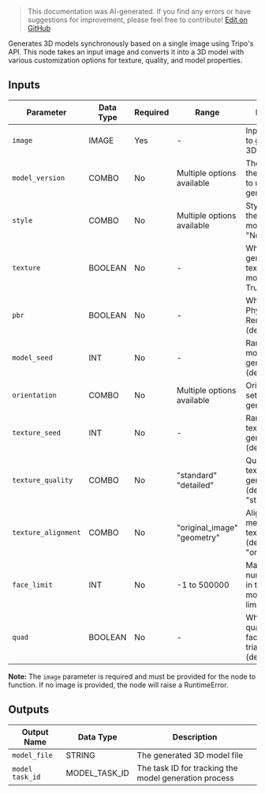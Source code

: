 > This documentation was AI-generated. If you find any errors or have suggestions for improvement, please feel free to contribute! [Edit on GitHub](https://github.com/Comfy-Org/embedded-docs/blob/main/comfyui_embedded_docs/docs/TripoImageToModelNode/en.md)

Generates 3D models synchronously based on a single image using Tripo's API. This node takes an input image and converts it into a 3D model with various customization options for texture, quality, and model properties.

## Inputs

| Parameter | Data Type | Required | Range | Description |
|-----------|-----------|----------|-------|-------------|
| `image` | IMAGE | Yes | - | Input image used to generate the 3D model |
| `model_version` | COMBO | No | Multiple options available | The version of the Tripo model to use for generation |
| `style` | COMBO | No | Multiple options available | Style setting for the generated model (default: "None") |
| `texture` | BOOLEAN | No | - | Whether to generate textures for the model (default: True) |
| `pbr` | BOOLEAN | No | - | Whether to use Physically Based Rendering (default: True) |
| `model_seed` | INT | No | - | Random seed for model generation (default: 42) |
| `orientation` | COMBO | No | Multiple options available | Orientation setting for the generated model |
| `texture_seed` | INT | No | - | Random seed for texture generation (default: 42) |
| `texture_quality` | COMBO | No | "standard"<br>"detailed" | Quality level for texture generation (default: "standard") |
| `texture_alignment` | COMBO | No | "original_image"<br>"geometry" | Alignment method for texture mapping (default: "original_image") |
| `face_limit` | INT | No | -1 to 500000 | Maximum number of faces in the generated model, -1 for no limit (default: -1) |
| `quad` | BOOLEAN | No | - | Whether to use quadrilateral faces instead of triangles (default: False) |

**Note:** The `image` parameter is required and must be provided for the node to function. If no image is provided, the node will raise a RuntimeError.

## Outputs

| Output Name | Data Type | Description |
|-------------|-----------|-------------|
| `model_file` | STRING | The generated 3D model file |
| `model task_id` | MODEL_TASK_ID | The task ID for tracking the model generation process |
